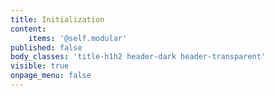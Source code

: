 ```yaml
---
title: Initialization
content:
    items: '@self.modular'
published: false
body_classes: 'title-h1h2 header-dark header-transparent'
visible: true
onpage_menu: false
---
```


